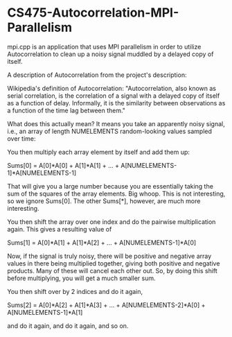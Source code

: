 # CS475-Autocorrelation-MPI-Parallelism

mpi.cpp is an application that uses MPI parallelism in order to utilize Autocorrelation to clean up a noisy signal muddled by a delayed copy of itself.


A description of Autocorrelation from the project's description:

Wikipedia's definition of Autocorrelation:
"Autocorrelation, also known as serial correlation, is the correlation of a signal with a delayed copy of itself as a function of delay. Informally, it is the similarity between observations as a function of the time lag between them."

What does this actually mean? It means you take an apparently noisy signal, i.e., an array of length NUMELEMENTS random-looking values sampled over time:

You then multiply each array element by itself and add them up:

Sums[0] = A[0]*A[0] + A[1]*A[1] + ... + A[NUMELEMENTS-1]*A[NUMELEMENTS-1]

That will give you a large number because you are essentially taking the sum of the squares of the array elements. Big whoop. This is not interesting, so we ignore Sums[0]. The other Sums[*], however, are much more interesting.

You then shift the array over one index and do the pairwise multiplication again. This gives a resulting value of

Sums[1] = A[0]*A[1] + A[1]*A[2] + ... + A[NUMELEMENTS-1]*A[0]

Now, if the signal is truly noisy, there will be positive and negative array values in there being multiplied together, giving both positive and negative products. Many of these will cancel each other out. So, by doing this shift before multiplying, you will get a much smaller sum.

You then shift over by 2 indices and do it again,

Sums[2] = A[0]*A[2] + A[1]*A[3] + ... + A[NUMELEMENTS-2]*A[0] + A[NUMELEMENTS-1]*A[1]

and do it again, and do it again, and so on. 

